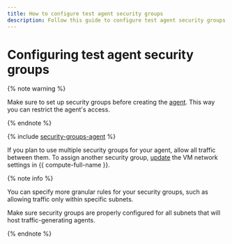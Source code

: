 ```yaml
---
title: How to configure test agent security groups
description: Follow this guide to configure test agent security groups.
---
```


# Configuring test agent security groups

{% note warning %}

Make sure to set up security groups before creating the [agent](../concepts/agent.md). This way you can restrict the agent's access.

{% endnote %}

{% include [security-groups-agent](../../_includes/load-testing/security-groups-agent.md) %}

If you plan to use multiple security groups for your agent, allow all traffic between them.
To assign another security group, [update](../../compute/operations/vm-control/vm-update.md) the VM network settings in {{ compute-full-name }}.

{% note info %}

You can specify more granular rules for your security groups, such as allowing traffic only within specific subnets.

Make sure security groups are properly configured for all subnets that will host traffic-generating agents.

{% endnote %}
